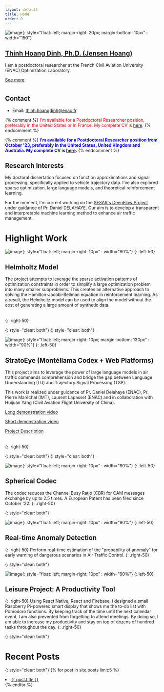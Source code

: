```yaml
---
layout: default
title: Home
order: 0
---
```

![image](thinh.jpg){: style="float: left; margin-right: 20px; margin-bottom: 10px" : width="150"}
## [Thinh Hoang Dinh, Ph.D. (Jensen Hoang)](about.md) 
I am a postdoctoral researcher at the French Civil Aviation University (ENAC) Optimization Laboratory.

[See more](about.md).

<div style="margin-top: 40px;"></div>

## Contact
- Email: [thinh.hoangdinh@enac.fr](mailto:thinh.hoangdinh@enac.fr).

{% comment %}
<span style="color: red">I'm available for a Postdoctoral Researcher position, preferably in the United States or in France. My complete CV is [here](cv.pdf).</span>
{% endcomment %}

{% comment %}
<span style="color: blue">**I'm available for a Postdoctoral Researcher position from October '23, preferably in the United States, United Kingdom and Australia. My complete CV is [here](cv.pdf).**</span>
{% endcomment %}

## Research Interests
My doctoral dissertation focused on function approximations and signal processing, specifically applied to vehicle trajectory data. I've also explored sparse optimization, large language models, and theoretical reinforcement learning.

For the moment, I'm current working on the [SESAR's DeepFlow Project](https://www.sesarju.eu/news/eur-26-million-investment-sesar-ju-unveils-new-projects-smarter-air-traffic-management) under guidance of Pr. Daniel DELAHAYE. Our aim is to develop a transparent and interpretable machine learning method to enhance air traffic management.

# Highlight Work

![image](energyfield.jpg){: style="float: left; margin-right: 10px" : width="90%"}
{: .left-50}

## Helmholtz Model
The project attempts to leverage the sparse activation patterns of optimization constraints in order to simplify a large optimization problem into many smaller subproblems. This creates an alternative approach to solving the Hamilton-Jacobi-Bellman equation in reinforcement learning. As a result, the Helmholtz model can be used to align the model without the cost of generating a large amount of synthetic data.

<div style="height: 20px"></div>
{: .right-50}

{: style="clear: both"}
{: style="clear: both"}

![image](stratoeye.jpg){: style="float: left; margin-right: 10px; margin-bottom: 130px" : width="90%"}
{: .left-50}

## StratoEye (Montéllama Codex + Web Platforms)

This project aims to leverage the power of large language models in air traffic commands comprehension and bridge the gap between Language Understanding (LU) and Trajectory Signal Processing (TSP).

This work is realized under guidance of Pr. Daniel Delahaye (ENAC), Pr. Pierre Maréchal (IMT), Laurent Lapasset (ENAC) and in collaboration with Huijuan Yang (Civil Aviation Flight University of China).

[Long demonstration video](https://youtu.be/5iVBMxKoQzo?si=0W9BcUABG7KrwigL)

[Short demonstration video](https://www.youtube.com/watch?v=SjR---olr7k)

[Project Description](StratoEyeSite.pdf)

<div style="height: 20px"></div>
{: .right-50}

{: style="clear: both"}
{: style="clear: both"}

![image](scodec.jpg){: style="float: left; margin-right: 10px" : width="90%"}
{: .left-50}

## Spherical Codec
The codec reduces the Channel Busy Ratio (CBR) for CAM messages exchange by up to 2.5 times.
A European Patent has been filed since October '22.
{: .right-50}


{: style="clear: both"}

![image](nonoisellh.png){: style="float: left; margin-right: 10px" : width="90%"}
{:.left-50}

## Real-time Anomaly Detection
{: .right-50}
Perform real-time estimation of the "probability of anomaly" for early warning of dangerous scenarios in Air Traffic Control.
{: .right-50}


{: style="clear: both"}

![image](paymehardware.jpg){: style="float: left; margin-right: 10px" : width="90%"}
{:.left-50}

## Leisure Project: A Productivity Tool
{: .right-50}
Using React Native, React and Firebase, I designed a small Raspberry Pi-powered smart display that shows me the to-do list with Pomodoro functions. By keeping track of the time until the next calendar event, I am also prevented from forgetting to attend meetings. By doing so, I am able to increase my productivity and stay on top of dozens of hundred tasks throughout the day.
{: .right-50}

{: style="clear: both"}

# Recent Posts
{: style="clear: both"}
{% for post in site.posts limit:5 %}  
  <li><a href="{{ BASE_PATH }}{{ post.url }}">{{ post.title }}</a></li>  
{% endfor %}  